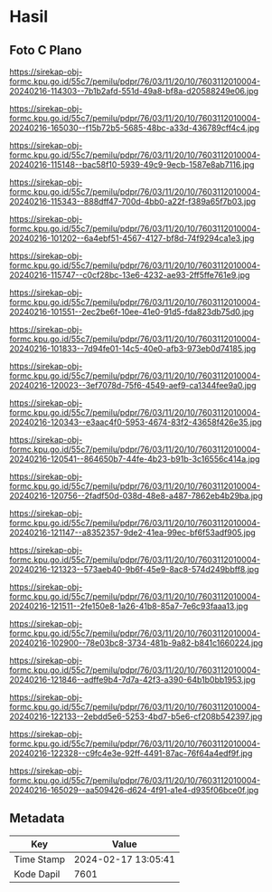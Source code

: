 # Hasil

## Foto C Plano

https://sirekap-obj-formc.kpu.go.id/55c7/pemilu/pdpr/76/03/11/20/10/7603112010004-20240216-114303--7b1b2afd-551d-49a8-bf8a-d20588249e06.jpg

https://sirekap-obj-formc.kpu.go.id/55c7/pemilu/pdpr/76/03/11/20/10/7603112010004-20240216-165030--f15b72b5-5685-48bc-a33d-436789cff4c4.jpg

https://sirekap-obj-formc.kpu.go.id/55c7/pemilu/pdpr/76/03/11/20/10/7603112010004-20240216-115148--bac58f10-5939-49c9-9ecb-1587e8ab7116.jpg

https://sirekap-obj-formc.kpu.go.id/55c7/pemilu/pdpr/76/03/11/20/10/7603112010004-20240216-115343--888dff47-700d-4bb0-a22f-f389a65f7b03.jpg

https://sirekap-obj-formc.kpu.go.id/55c7/pemilu/pdpr/76/03/11/20/10/7603112010004-20240216-101202--6a4ebf51-4567-4127-bf8d-74f9294ca1e3.jpg

https://sirekap-obj-formc.kpu.go.id/55c7/pemilu/pdpr/76/03/11/20/10/7603112010004-20240216-115747--c0cf28bc-13e6-4232-ae93-2ff5ffe761e9.jpg

https://sirekap-obj-formc.kpu.go.id/55c7/pemilu/pdpr/76/03/11/20/10/7603112010004-20240216-101551--2ec2be6f-10ee-41e0-91d5-fda823db75d0.jpg

https://sirekap-obj-formc.kpu.go.id/55c7/pemilu/pdpr/76/03/11/20/10/7603112010004-20240216-101833--7d94fe01-14c5-40e0-afb3-973eb0d74185.jpg

https://sirekap-obj-formc.kpu.go.id/55c7/pemilu/pdpr/76/03/11/20/10/7603112010004-20240216-120023--3ef7078d-75f6-4549-aef9-ca1344fee9a0.jpg

https://sirekap-obj-formc.kpu.go.id/55c7/pemilu/pdpr/76/03/11/20/10/7603112010004-20240216-120343--e3aac4f0-5953-4674-83f2-43658f426e35.jpg

https://sirekap-obj-formc.kpu.go.id/55c7/pemilu/pdpr/76/03/11/20/10/7603112010004-20240216-120541--864650b7-44fe-4b23-b91b-3c16556c414a.jpg

https://sirekap-obj-formc.kpu.go.id/55c7/pemilu/pdpr/76/03/11/20/10/7603112010004-20240216-120756--2fadf50d-038d-48e8-a487-7862eb4b29ba.jpg

https://sirekap-obj-formc.kpu.go.id/55c7/pemilu/pdpr/76/03/11/20/10/7603112010004-20240216-121147--a8352357-9de2-41ea-99ec-bf6f53adf905.jpg

https://sirekap-obj-formc.kpu.go.id/55c7/pemilu/pdpr/76/03/11/20/10/7603112010004-20240216-121323--573aeb40-9b6f-45e9-8ac8-574d249bbff8.jpg

https://sirekap-obj-formc.kpu.go.id/55c7/pemilu/pdpr/76/03/11/20/10/7603112010004-20240216-121511--2fe150e8-1a26-41b8-85a7-7e6c93faaa13.jpg

https://sirekap-obj-formc.kpu.go.id/55c7/pemilu/pdpr/76/03/11/20/10/7603112010004-20240216-102900--78e03bc8-3734-481b-9a82-b841c1660224.jpg

https://sirekap-obj-formc.kpu.go.id/55c7/pemilu/pdpr/76/03/11/20/10/7603112010004-20240216-121846--adffe9b4-7d7a-42f3-a390-64b1b0bb1953.jpg

https://sirekap-obj-formc.kpu.go.id/55c7/pemilu/pdpr/76/03/11/20/10/7603112010004-20240216-122133--2ebdd5e6-5253-4bd7-b5e6-cf208b542397.jpg

https://sirekap-obj-formc.kpu.go.id/55c7/pemilu/pdpr/76/03/11/20/10/7603112010004-20240216-122328--c9fc4e3e-92ff-4491-87ac-76f64a4edf9f.jpg

https://sirekap-obj-formc.kpu.go.id/55c7/pemilu/pdpr/76/03/11/20/10/7603112010004-20240216-165029--aa509426-d624-4f91-a1e4-d935f06bce0f.jpg


## Metadata

| Key        | Value               |
| ---------- | ------------------- |
| Time Stamp | 2024-02-17 13:05:41 |
| Kode Dapil | 7601                |



